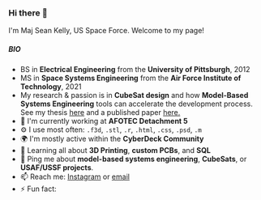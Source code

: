 ### Hi there 👋
I'm Maj Sean Kelly, US Space Force. Welcome to my page! 

##### BIO
- BS in **Electrical Engineering** from the **University of Pittsburgh**, 2012
- MS in **Space Systems Engineering** from the **Air Force Institute of Technology**, 2021
- My research & passion is in **CubeSat design** and how **Model-Based Systems Engineering** tools can accelerate the development process. See my thesis <a href="https://scholar.afit.edu/cgi/viewcontent.cgi?article=5951&context=etd">here</a> and a published paper <a href="">here.</a>
- 🔭 I'm currently working at **AFOTEC Detachment 5** 
- ⚙️ I use most often: `.f3d`, `.stl`, `.r`, `.html`, `.css`, `.psd`, `.m`
- 🌍 I'm mostly active within the **CyberDeck Community**
- 🌱 Learning all about **3D Printing**, **custom PCBs**, and **SQL**
- 💬 Ping me about **model-based systems engineering**, **CubeSats**, or **USAF/USSF projects**.
- 📫 Reach me: <a href="www.instagram.com/srkellyscope">Instagram</a> or <a href="mailto:seanrkelly35@gmail.com">email</a>
- ⚡️ Fun fact: 